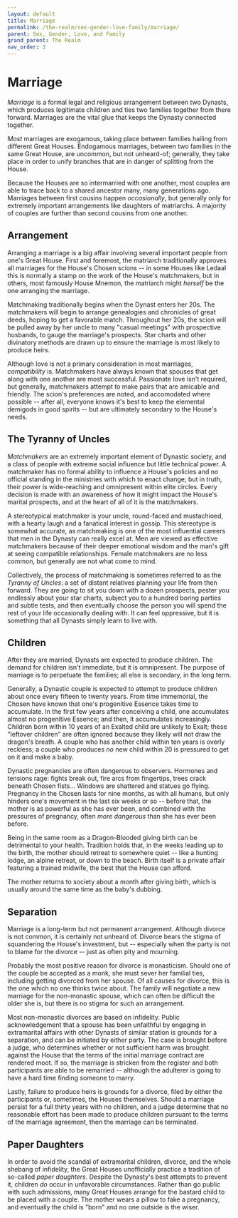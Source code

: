```yaml
---
layout: default
title: Marriage
permalink: /the-realm/sex-gender-love-family/marriage/
parent: Sex, Gender, Love, and Family
grand_parent: The Realm
nav_order: 3
---
```


# Marriage

_Marriage_ is a formal legal and religious arrangement between two Dynasts,
which produces legitimate children and ties two families together from there
forward. Marriages are the vital glue that keeps the Dynasty connected together.

_Most_ marriages are exogamous, taking place between families hailing from
different Great Houses. Endogamous marriages, between two families in the same
Great House, are uncommon, but not unheard-of; generally, they take place in
order to unify branches that are in danger of splitting from the House.

Because the Houses are so intermarried with one another, most couples are able
to trace back to a shared ancestor many, many generations ago. Marriages between
first cousins happen _occasionally_, but generally only for extremely important
arrangements like daughters of matriarchs. A majority of couples are further
than second cousins from one another.

## Arrangement

Arranging a marriage is a big affair involving several important people from
one's Great House. First and foremost, the matriarch traditionally approves all
marriages for the House's Chosen scions -- in some Houses like Ledaal this is
normally a stamp on the work of the House's matchmakers, but in others, most
famously House Mnemon, the matriarch might _herself_ be the one arranging the
marriage.

Matchmaking traditionally begins when the Dynast enters her 20s. The matchmakers
will begin to arrange genealogies and chronicles of great deeds, hoping to get a
favorable match. Throughout her 20s, the scion will be pulled away by her uncle
to many "casual meetings" with prospective husbands, to gauge the marriage's
prospects. Star charts and other divinatory methods are drawn up to ensure the
marriage is most likely to produce heirs.

Although love is not a primary consideration in most marriages, _compatibility_
is. Matchmakers have always known that spouses that get along with one another
are most successful. Passionate love isn't required, but generally, matchmakers
attempt to make pairs that are amicable and friendly. The scion's preferences
are noted, and accomodated where possible -- after all, everyone knows it's best
to keep the elemental demigods in good spirits -- but are ultimately secondary
to the House's needs.

## The Tyranny of Uncles

_Matchmakers_ are an extremely important element of Dynastic society, and a
class of people with extreme social influence but little technical power. A
matchmaker has no formal ability to influence a House's policies and no official
standing in the ministries with which to enact change; but in truth, their
power is wide-reaching and omnipresent within elite circles. Every decision is
made with an awareness of how it might impact the House's marital prospects, and
at the heart of all of it is the matchmakers.

A stereotypical matchmaker is your uncle, round-faced and mustachioed, with a
hearty laugh and a fanatical interest in gossip. This stereotype is somewhat
accurate, as matchmaking is one of the most influential careers that men in the
Dynasty can really excel at. Men are viewed as effective matchmakers because of
their deeper emotional wisdom and the man's gift at seeing compatible
relationships. Female matchmakers are no less common, but generally are not
what come to mind.

Collectively, the process of matchmaking is sometimes referred to as the
_Tyranny of Uncles_: a set of distant relatives planning your life from then
forward. They are going to sit you down with a dozen prospects, pester you
endlessly about your star charts, subject you to a hundred boring parties and
subtle tests, and then eventually choose the person you will spend the rest of
your life occasionally dealing with. It can feel oppressive, but it is something
that all Dynasts simply learn to live with.

## Children

After they are married, Dynasts are expected to produce children. The demand for
children isn't immediate, but it is omnipresent. The purpose of marriage is to
perpetuate the families; all else is secondary, in the long term.

Generally, a Dynastic couple is expected to attempt to produce children about
once every fifteen to twenty years. From time immemorial, the Chosen have known
that one's progenitive Essence takes time to accumulate. In the first few years
after conceiving a child, one accumulates almost no progenitive Essence; and
then, it accumulates increasingly. Children born within 10 years of an Exalted
child are unlikely to Exalt; these "leftover children" are often ignored because
they likely will not draw the dragon's breath. A couple who has another child
within ten years is overly reckless; a couple who produces _no_ new child within
20 is pressured to get on it and make a baby.

Dynastic pregnancies are often dangerous to observers. Hormones and tensions
rage: fights break out, fire arcs from fingertips, trees crack beneath Chosen
fists... Windows are shattered and statues go flying. Pregnancy in the Chosen
lasts for nine months, as with all humans, but only hinders one's movement in
the last six weeks or so -- before that, the mother is as powerful as she has
ever been, and combined with the pressures of pregnancy, often _more dangerous_
than she has ever been before.

Being in the same room as a Dragon-Blooded giving birth can be detrimental to
your health. Tradition holds that, in the weeks leading up to the birth, the
mother should retreat to somewhere quiet -- like a hunting lodge, an alpine
retreat, or down to the beach. Birth itself is a private affair featuring a
trained midwife, the best that the House can afford.

The mother returns to society about a month after giving birth, which is usually
around the same time as the baby's dubbing.

## Separation

Marriage is a long-term but not permanent arrangement. Although divorce is not
common, it is certainly not unheard of. Divorce bears the stigma of squandering
the House's investment, but -- especially when the party is not to blame for the
divorce -- just as often pity and mourning.

Probably the most positive reason for divorce is monasticism. Should one of the
couple be accepted as a monk, she must sever her familial ties, including
getting divorced from her spouse. Of all causes for divorce, this is the one
which no one thinks twice about. The family will negotiate a new marriage for
the non-monastic spouse, which can often be difficult the older she is, but
there is no stigma for such an arrangement.

Most non-monastic divorces are based on infidelity. Public acknowledgement that
a spouse has been unfaithful by engaging in extramarital affairs with other
Dynasts of similar station is grounds for a separation, and can be initiated by
either party. The case is brought before a judge, who determines whether or not
sufficient harm was brought against the House that the terms of the initial
marriage contract are rendered moot. If so, the marriage is stricken from the
register and both participants are able to be remarried -- although the
adulterer is going to have a hard time finding someone to marry.

Lastly, failure to produce heirs is grounds for a divorce, filed by either the
participants or, sometimes, the Houses themselves. Should a marriage persist for
a full thirty years with no children, and a judge determine that no reasonable
effort has been made to produce children pursuant to the terms of the marriage
agreement, then the marriage can be terminated.

## Paper Daughters

In order to avoid the scandal of extramarital children, divorce, and the whole
shebang of infidelity, the Great Houses unofficially practice a tradition of
so-called _paper daughters_. Despite the Dynasty's best attempts to prevent it,
children _do_ occur in unfavorable circumstances. Rather than go public with
such admissions, many Great Houses arrange for the bastard child to be placed
with a couple. The mother wears a pillow to fake a pregnancy, and eventually the
child is "born" and no one outside is the wiser.
